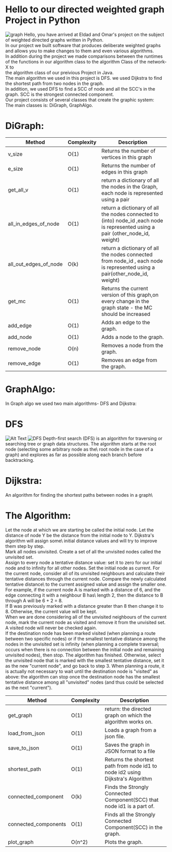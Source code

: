 # Hello to our directed weighted graph Project in Python
![graph](https://user-images.githubusercontent.com/61798552/104636667-61cb2900-56ac-11eb-8800-cb578bb578c9.png)
Hello, you have arrived at Eldad and Omar's project on the subject of weighted directed graphs written in Python.\
In our project we built software that produces deliberate weighted graphs and allows you to make changes to them and even various algorithms.\
In addition during the project we made comparisons between the runtimes of the functions in our algorithm class to the algorithm Class of the network-X to\
the algorithm class of our preivious Project in Java. \
The main algorithm we used in this project is DFS. we used Dijkstra to find the shortest path from two nodes in the graph.\
In addition, we used DFS to find a SCC of node and all the SCC's in the graph. SCC is the strongest connected component. \
Our project consists of several classes that create the graphic system:\
The main classes is: DiGraph, GraphAlgo.
# DiGraph:
|Method|Complexity|Description|
|----|------|---------|
|v_size|O(1) | Returns the number of vertices in this graph |
|e_size|O(1) |Returns the number of edges in this graph |
|get_all_v|O(1) |return a dictionary of all the nodes in the Graph, each node is represented using a pair |
|all_in_edges_of_node|O(1) |return a dictionary of all the nodes connected to (into) node_id ,each node is represented using a pair (other_node_id, weight) |
|all_out_edges_of_node|O(k) |return a dictionary of all the nodes connected from node_id , each node is represented using a pair(other_node_id, weight) |
|get_mc|O(1) |Returns the current version of this graph,on every change in the graph state - the MC should be increased | 
|add_edge|O(1) |Adds an edge to the graph. |
|add_node|O(1) | Adds a node to the graph. |
|remove_node|O(n) |Removes a node from the graph. |
|remove_edge|O(1) |Removes an edge from the graph. |
# GraphAlgo:
In Graph algo we used two main algorithms- DFS and Dijkstra:
# DFS
![Alt Text](https://media.giphy.com/media/vFKqnCdLPNOKc/giphy.gif)
![DFS](https://user-images.githubusercontent.com/61798552/104638458-dc954380-56ae-11eb-95bb-3aa651d43ea6.jpg)
Depth-first search  (DFS) is an algorithm for traversing or searching tree or graph data structures. The algorithm starts at the root node (selecting some arbitrary node as the\ root node in the case of a graph) and explores as far as possible along each branch before backtracking.
# Dijkstra:
An algorithm for finding the shortest paths between nodes in a graph\
# The Algorithm:
Let the node at which we are starting be called the initial node. Let the distance of node Y be the distance from the initial node to Y. Dijkstra's algorithm will assign some\ initial distance values and will try to improve them step by step.\
Mark all nodes unvisited. Create a set of all the unvisited nodes called the unvisited set.\
Assign to every node a tentative distance value: set it to zero for our initial node and to infinity for all other nodes. Set the initial node as current.
For the current node, consider all of its unvisited neighbours and calculate their tentative distances through the current node. Compare the newly calculated tentative distance\ to the current assigned value and assign the smaller one. For example, if the current node A is marked with a distance of 6, and the edge connecting it with a neighbour B has\ length 2, then the distance to B through A will be 6 + 2 = 8.\
If B was previously marked with a distance greater than 8 then change it to 8. Otherwise, the current value will be kept.\
When we are done considering all of the unvisited neighbours of the current node, mark the current node as visited and remove it from the unvisited set.\
A visited node will never be checked again.\
If the destination node has been marked visited (when planning a route between two specific nodes) or if the smallest tentative distance among the nodes in the unvisited set is infinity (when planning a complete traversal; occurs when there is no connection between the initial node and remaining unvisited nodes), then stop. The algorithm has finished.
Otherwise, select the unvisited node that is marked with the smallest tentative distance, set it as the new "current node", and go back to step 3.
When planning a route, it is actually not necessary to wait until the destination node is "visited" as above: the algorithm can stop once the destination node has the smallest tentative distance among all "unvisited" nodes (and thus could be selected as the next "current").

|Method|Complexity|Description|
|----|------|---------|
|get_graph|O(1) | return: the directed graph on which the algorithm works on. |
|load_from_json|O(1) |Loads a graph from a json file. |
|save_to_json|O(1) | Saves the graph in JSON format to a file |
|shortest_path|O(1) |Returns the shortest path from node id1 to node id2 using Dijkstra's Algorithm |
|connected_component|O(k) |Finds the Strongly Connected Component(SCC) that node id1 is a part of. |
|connected_components|O(1) |Finds all the Strongly Connected Component(SCC) in the graph. | 
|plot_graph|O(n^2) |Plots the graph. |

